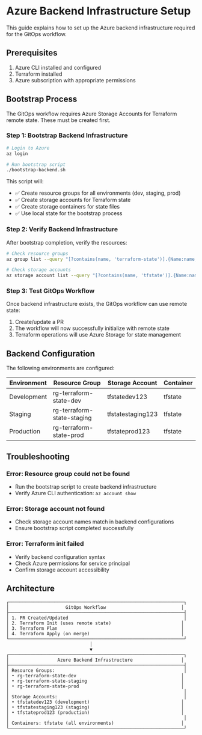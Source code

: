 # Azure Backend Infrastructure Setup

This guide explains how to set up the Azure backend infrastructure required for the GitOps workflow.

## Prerequisites

1. Azure CLI installed and configured
2. Terraform installed
3. Azure subscription with appropriate permissions

## Bootstrap Process

The GitOps workflow requires Azure Storage Accounts for Terraform remote state. These must be created first.

### Step 1: Bootstrap Backend Infrastructure

```bash
# Login to Azure
az login

# Run bootstrap script
./bootstrap-backend.sh
```

This script will:
- ✅ Create resource groups for all environments (dev, staging, prod)
- ✅ Create storage accounts for Terraform state
- ✅ Create storage containers for state files
- ✅ Use local state for the bootstrap process

### Step 2: Verify Backend Infrastructure

After bootstrap completion, verify the resources:

```bash
# Check resource groups
az group list --query "[?contains(name, 'terraform-state')].{Name:name, Location:location}" -o table

# Check storage accounts
az storage account list --query "[?contains(name, 'tfstate')].{Name:name, ResourceGroup:resourceGroup}" -o table
```

### Step 3: Test GitOps Workflow

Once backend infrastructure exists, the GitOps workflow can use remote state:

1. Create/update a PR
2. The workflow will now successfully initialize with remote state
3. Terraform operations will use Azure Storage for state management

## Backend Configuration

The following environments are configured:

| Environment | Resource Group | Storage Account | Container |
|-------------|----------------|-----------------|-----------|
| Development | rg-terraform-state-dev | tfstatedev123 | tfstate |
| Staging | rg-terraform-state-staging | tfstatestaging123 | tfstate |
| Production | rg-terraform-state-prod | tfstateprod123 | tfstate |

## Troubleshooting

### Error: Resource group could not be found
- Run the bootstrap script to create backend infrastructure
- Verify Azure CLI authentication: `az account show`

### Error: Storage account not found
- Check storage account names match in backend configurations
- Ensure bootstrap script completed successfully

### Error: Terraform init failed
- Verify backend configuration syntax
- Check Azure permissions for service principal
- Confirm storage account accessibility

## Architecture

```
┌─────────────────────────────────────────────────────────────────┐
│                     GitOps Workflow                            │
├─────────────────────────────────────────────────────────────────┤
│ 1. PR Created/Updated                                           │
│ 2. Terraform Init (uses remote state)                          │
│ 3. Terraform Plan                                              │
│ 4. Terraform Apply (on merge)                                  │
└─────────────────────────────────────────────────────────────────┘
                               │
                               ▼
┌─────────────────────────────────────────────────────────────────┐
│                  Azure Backend Infrastructure                  │
├─────────────────────────────────────────────────────────────────┤
│ Resource Groups:                                                │
│ • rg-terraform-state-dev                                       │
│ • rg-terraform-state-staging                                   │
│ • rg-terraform-state-prod                                      │
│                                                                 │
│ Storage Accounts:                                               │
│ • tfstatedev123 (development)                                  │
│ • tfstatestaging123 (staging)                                  │
│ • tfstateprod123 (production)                                  │
│                                                                 │
│ Containers: tfstate (all environments)                         │
└─────────────────────────────────────────────────────────────────┘
```
